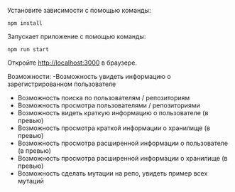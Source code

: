 Установите зависимости с помощью команды:

 `npm install`
 
Запускает приложение c помощью команды:

`npm run start`

Откройте [http://localhost:3000](http://localhost:3000) в браузере.

Возможности:
-Возможность увидеть информацию о зарегистрированном пользователе
- Возможность поиска по пользователям / репозиториям
- Возможность просмотра пользователями / репозиториями
- Возможность видеть краткую информацию о пользователе (в превью)
- Возможность просмотра краткой информации о хранилище (в превью)
- Возможность просмотра расширенной информации о пользователе (в превью)
- Возможность просмотра расширенной информации о хранилище (в превью)
- Возможность сделать мутации на репо, увидеть пример всех мутаций


